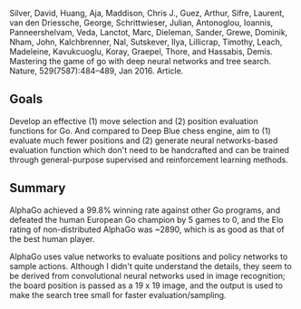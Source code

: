 Silver, David, Huang, Aja, Maddison, Chris J., Guez, Arthur,
Sifre, Laurent, van den Driessche, George, Schrittwieser,
Julian, Antonoglou, Ioannis, Panneershelvam, Veda, Lanctot,
Marc, Dieleman, Sander, Grewe, Dominik, Nham, John,
Kalchbrenner, Nal, Sutskever, Ilya, Lillicrap, Timothy, Leach,
Madeleine, Kavukcuoglu, Koray, Graepel, Thore, and Hassabis,
Demis. Mastering the game of go with deep neural networks
and tree search. Nature, 529(7587):484–489, Jan 2016.
Article.

## Goals

Develop an effective (1) move selection and (2) position evaluation functions for Go. And compared to Deep Blue chess engine, aim to (1) evaluate much fewer positions and (2) generate neural networks-based evaluation function which don't need to be handcrafted and can be trained through general-purpose supervised and reinforcement learning methods.

## Summary

AlphaGo achieved a 99.8% winning rate against other Go programs, and defeated the human European Go champion by 5 games to 0, and the Elo rating of non-distributed AlphaGo was ~2890, which is as good as that of the best human player.

AlphaGo uses value networks to evaluate positions and policy networks to sample actions. Although I didn't quite understand the details, they seem to be derived from convolutional neural networks used in image recognition; the board position is passed as a 19 x 19 image, and the output is used to make the search tree small for faster evaluation/sampling.
